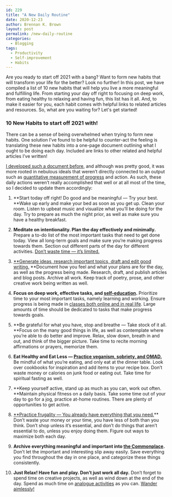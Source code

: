 ```yaml
---
id: 229
title: "A New Daily Routine"
date: 2020-12-23
author: Brennan K. Brown
layout: post
permalink: /new-daily-routine
categories:
  - Blogging
tags:
  - Productivity
  - Self-improvement
  - Habits
---
```


Are you ready to start off 2021 with a bang? Want to form new habits that will transform your life for the better? Look no further! In this post, we have compiled a list of 10 new habits that will help you live a more meaningful and fulfilling life. From starting your day off right to focusing on deep work, from eating healthy to relaxing and having fun, this list has it all. And, to make it easier for you, each habit comes with helpful links to related articles and resources. So, what are you waiting for? Let's get started!

<!--more-->

### 10 New Habits to start off 2021 with!

There can be a sense of being overwhelmed when trying to form new habits. One solution I’ve found to be helpful to counter-act the feeling is translating these new habits into a one-page document outlining what I ought to be doing each day. Included are links to other related and helpful articles I’ve written!

[I developed such a document before,](https://brennanbrown.medium.com/everyday-manifesto-4abe02363c33) and although was pretty good, it was more rooted in nebulous ideals that weren’t directly connected to an output such as [quantitative measurement of progress](https://towardsdatascience.com/tracking-for-good-db4809c9f456) and action. As such, these daily actions weren’t really accomplished that well or at all most of the time, so I decided to update them accordingly:

1. **Start today off right! Do good and be meaningful — Try your best. **Wake up early and make your bed as soon as you get up. Clean your room. Listen to upbeat music and visualize what you’ll be doing for the day. Try to prepare as much the night prior, as well as make sure you have a healthy breakfast.

1. **Meditate on intentionality. Plan the day effectively and minimally.** Prepare a to-do list of the most important tasks that need to get done today. View all long-term goals and make sure you’re making progress towards them. Section out different parts of the day for different activities. [Don’t waste time — it’s limited.](https://brennanbrown.medium.com/our-finite-everything-8ed4d9d70a2f)

1. [**Generate ideas, research important topics, draft and edit good writing.](https://writingcooperative.com/my-writing-process-4868f986f97f) **Document how you feel and what your plans are for the day, as well as the progress being made. Research, draft, and publish articles and blog posts. Archive all work. Keep track of poetry, prose, and other creative work being written as well.

1. **Focus on deep work, effective tasks, and [self-education](https://brennanbrown.medium.com/guide-to-self-learning-7ea651650d11).** Prioritize time to your most important tasks, namely learning and working. Ensure progress is being made in [classes both online and in real life](https://dev.to/brennan/8-cheap-or-free-learning-resources-j1j). Large amounts of time should be dedicated to tasks that make progress towards goals.

1. **Be grateful for what you have, stop and breathe — Take stock of it all. **Focus on the many good things in life, as well as contemplate where you’re able to do better and improve. Relax, slow down, breath in and out, and think of the bigger picture. Take time to recite morning affirmations or prayers, memorize them.

1. **Eat Healthy and Eat Less — [Practice veganism, sobriety, and OMAD.](https://medium.com/@acraftystitch/one-meal-a-day-omad-has-brought-me-internal-peace-quiet-b601e9685644)** Be mindful of what you’re eating, and only eat at the dinner table. Look over cookbooks for inspiration and add items to your recipe box. Don’t waste money or calories on junk food or eating out. Take time for spiritual fasting as well.

1. **Keep yourself active, stand up as much as you can, work out often. **Maintain physical fitness on a daily basis. Take some time out of your day to go for a jog, practice at-home routines. There are plenty of opportunities to get active.

1. [**Practice frugality — You already have everything that you need.](https://brennanbrown.medium.com/actually-matters-7561d31c18d)** Don’t waste your money or your time, you have less of both than you think. Don’t shop unless it’s essential, and don’t do things that aren’t essential to do, unless you enjoy doing them. Figure out ways to maximize both each day.

1. **Archive everything meaningful and important into [the Commonplace](https://medium.com/carre4/reclaiming-the-internet-454be2125154).** Don’t let the important and interesting slip away easily. Save everything you find throughout the day in one place, and categorize these things consistently.

1. **Just Relax! Have fun and play. Don’t just work all day.** Don’t forget to spend time on creative projects, as well as wind down at the end of the day. Spend as much time on [analogue activities](https://brennanbrown.medium.com/the-importance-of-analogue-a90eebcc9d86) as you can. [Wander aimlessly!](https://brennanbrown.medium.com/happiness-710d07bbcc8a)
